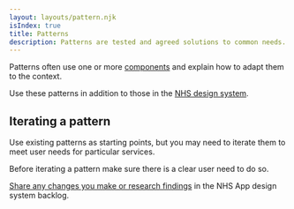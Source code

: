 ```yaml
---
layout: layouts/pattern.njk
isIndex: true
title: Patterns
description: Patterns are tested and agreed solutions to common needs.
---
```


Patterns often use one or more [components](/components/) and explain how to adapt them to the context.

Use these patterns in addition to those in the [NHS design system](https://service-manual.nhs.uk/design-system).

## Iterating a pattern

Use existing patterns as starting points, but you may need to iterate them to meet user needs for particular services.

Before iterating a pattern make sure there is a clear user need to do so.

[Share any changes you make or research findings](/community/share-findings/) in the NHS App design system backlog.